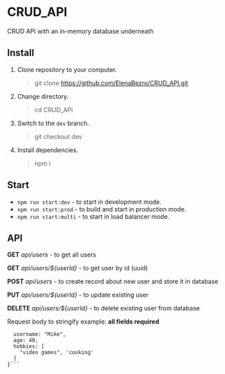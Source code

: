# CRUD_API

CRUD API with an in-memory database underneath

## Install

1. Clone repository to your computer.
   > git clone https://github.com/ElenaBezro/CRUD_API.git
2. Change directory.
   > cd CRUD_API
3. Switch to the `dev` branch.
   > git checkout dev
4. Install dependencies.
   > npm i

## Start

- `npm run start:dev` - to start in development mode.
- `npm run start:prod` - to build and start in production mode.
- `npm run start:multi` - to start in load balancer mode.

## API

**GET** _api/users_ - to get all users

**GET** _api/users/${userId}_ - to get user by id (uuid)

**POST** _api/users_ - to create record about new user and store it in database

**PUT** _api/users/${userId}_ - to update existing user

**DELETE** _api/users/${userId}_ - to delete existing user from database

Request body to stringify example:
**all fields required**

````{
  username: "Mike",
  age: 40,
  hobbies: [
    "video games", 'cooking'
  ]
}```
````
